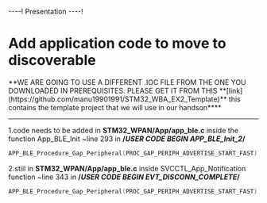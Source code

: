 ----!
Presentation
----!




# Add application code to move to discoverable


<awarning>
**WE ARE GOING TO USE A DIFFERENT .IOC FILE FROM THE ONE YOU DOWNLOADED IN PREREQUISITES. PLEASE GET IT FROM THIS **[link](https://github.com/manu19901991/STM32_WBA_EX2_Template)** this contains the template project that we will use in our handson****

</awarning>

---

1.code needs to be added in **STM32_WPAN/App/app_ble.c** inside the function App_BLE_Init ~line 293 in **/*USER CODE BEGIN APP_BLE_Init_2*/**



```c
APP_BLE_Procedure_Gap_Peripheral(PROC_GAP_PERIPH_ADVERTISE_START_FAST);
```
2.stiil in **STM32_WPAN/App/app_ble.c** inside SVCCTL_App_Notification function
~line 343 in **/*USER CODE BEGIN EVT_DISCONN_COMPLETE*/**

```c
APP_BLE_Procedure_Gap_Peripheral(PROC_GAP_PERIPH_ADVERTISE_START_FAST);
```





